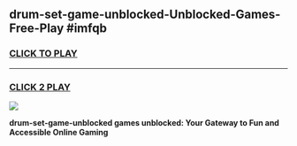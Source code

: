 
## drum-set-game-unblocked-Unblocked-Games-Free-Play #imfqb
<h3>
<a href="https://us.freeplayer.one?title=drum-set-game-unblocked&ref=9M">CLICK TO PLAY</a></h3>
<hr>

<h3>
<a href="https://us.freeplayer.one?title=drum-set-game-unblocked&ref=9M">CLICK 2 PLAY</a>
  
</h3>

<a href="https://us.freeplayer.one?title=drum-set-game-unblocked&ref=9M"><img src="https://clearcache.store/games.png"></a>


**drum-set-game-unblocked games unblocked: Your Gateway to Fun and Accessible Online Gaming**

